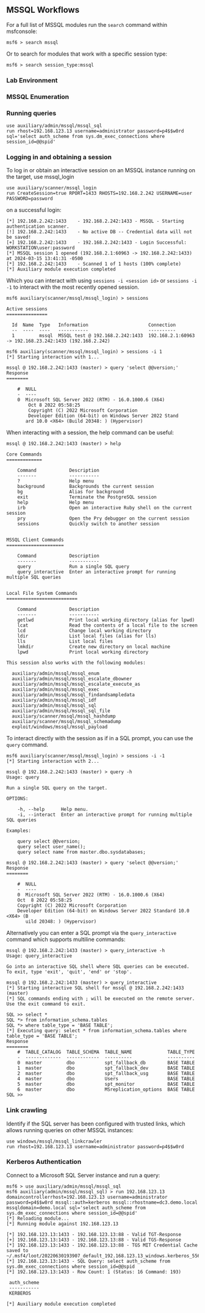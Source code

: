 ## MSSQL Workflows
For a full list of MSSQL modules run the `search` command within msfconsole:
```msf
msf6 > search mssql
```

Or to search for modules that work with a specific session type:
```msf
msf6 > search session_type:mssql
```

### Lab Environment
### MSSQL Enumeration
### Running queries

```
use auxiliary/admin/mssql/mssql_sql
run rhost=192.168.123.13 username=administrator password=p4$$w0rd sql='select auth_scheme from sys.dm_exec_connections where session_id=@@spid'
```

### Logging in and obtaining a session
To log in or obtain an interactive session on an MSSQL instance running on the target, use mssql_login
```msf
use auxiliary/scanner/mssql_login
run CreateSession=true RPORT=1433 RHOSTS=192.168.2.242 USERNAME=user PASSWORD=password
```

on a successful login:
```msf
[*] 192.168.2.242:1433    - 192.168.2.242:1433 - MSSQL - Starting authentication scanner.
[!] 192.168.2.242:1433    - No active DB -- Credential data will not be saved!
[+] 192.168.2.242:1433    - 192.168.2.242:1433 - Login Successful: WORKSTATION\user:password
[*] MSSQL session 1 opened (192.168.2.1:60963 -> 192.168.2.242:1433) at 2024-03-15 13:41:31 -0500
[*] 192.168.2.242:1433    - Scanned 1 of 1 hosts (100% complete)
[*] Auxiliary module execution completed
```

Which you can interact with using `sessions -i <session id>` or `sessions -i -1` to interact with the most recently opened session.
```msf
msf6 auxiliary(scanner/mssql/mssql_login) > sessions

Active sessions
===============

  Id  Name  Type   Information                      Connection
  --  ----  ----   -----------                      ----------
  1         mssql  MSSQL test @ 192.168.2.242:1433  192.168.2.1:60963 -> 192.168.23.242:1433 (192.168.2.242)

msf6 auxiliary(scanner/mssql/mssql_login) > sessions -i 1
[*] Starting interaction with 1...

mssql @ 192.168.2.242:1433 (master) > query 'select @@version;'
Response
========

    #  NULL
    -  ----
    0  Microsoft SQL Server 2022 (RTM) - 16.0.1000.6 (X64)
	    Oct 8 2022 05:58:25
	    Copyright (C) 2022 Microsoft Corporation
	    Developer Edition (64-bit) on Windows Server 2022 Stand
       ard 10.0 <X64> (Build 20348: ) (Hypervisor)
```

When interacting with a session, the help command can be useful:
```msf
mssql @ 192.168.2.242:1433 (master) > help

Core Commands
=============

    Command            Description
    -------            -----------
    ?                  Help menu
    background         Backgrounds the current session
    bg                 Alias for background
    exit               Terminate the PostgreSQL session
    help               Help menu
    irb                Open an interactive Ruby shell on the current session
    pry                Open the Pry debugger on the current session
    sessions           Quickly switch to another session


MSSQL Client Commands
=====================

    Command            Description
    -------            -----------
    query              Run a single SQL query
    query_interactive  Enter an interactive prompt for running multiple SQL queries


Local File System Commands
==========================

    Command            Description
    -------            -----------
    getlwd             Print local working directory (alias for lpwd)
    lcat               Read the contents of a local file to the screen
    lcd                Change local working directory
    ldir               List local files (alias for lls)
    lls                List local files
    lmkdir             Create new directory on local machine
    lpwd               Print local working directory

This session also works with the following modules:

  auxiliary/admin/mssql/mssql_enum
  auxiliary/admin/mssql/mssql_escalate_dbowner
  auxiliary/admin/mssql/mssql_escalate_execute_as
  auxiliary/admin/mssql/mssql_exec
  auxiliary/admin/mssql/mssql_findandsampledata
  auxiliary/admin/mssql/mssql_idf
  auxiliary/admin/mssql/mssql_sql
  auxiliary/admin/mssql/mssql_sql_file
  auxiliary/scanner/mssql/mssql_hashdump
  auxiliary/scanner/mssql/mssql_schemadump
  exploit/windows/mssql/mssql_payload
```

To interact directly with the session as if in a SQL prompt, you can use the `query` command.
```msf
msf6 auxiliary(scanner/mssql/mssql_login) > sessions -i -1
[*] Starting interaction with 2...

mssql @ 192.168.2.242:1433 (master) > query -h
Usage: query

Run a single SQL query on the target.

OPTIONS:

    -h, --help      Help menu.
    -i, --interact  Enter an interactive prompt for running multiple SQL queries

Examples:

    query select @@version;
    query select user_name();
    query select name from master.dbo.sysdatabases;

mssql @ 192.168.2.242:1433 (master) > query 'select @@version;'
Response
========

    #  NULL
    -  ----
    0  Microsoft SQL Server 2022 (RTM) - 16.0.1000.6 (X64)
	Oct  8 2022 05:58:25
	Copyright (C) 2022 Microsoft Corporation
	Developer Edition (64-bit) on Windows Server 2022 Standard 10.0 <X64> (B
       uild 20348: ) (Hypervisor)
```

Alternatively you can enter a SQL prompt via the `query_interactive` command which supports multiline commands:
```msf
mssql @ 192.168.2.242:1433 (master) > query_interactive -h
Usage: query_interactive

Go into an interactive SQL shell where SQL queries can be executed.
To exit, type 'exit', 'quit', 'end' or 'stop'.

mssql @ 192.168.2.242:1433 (master) > query_interactive
[*] Starting interactive SQL shell for mssql @ 192.168.2.242:1433 (master)
[*] SQL commands ending with ; will be executed on the remote server. Use the exit command to exit.

SQL >> select *
SQL *> from information_schema.tables
SQL *> where table_type = 'BASE TABLE';
[*] Executing query: select * from information_schema.tables where table_type = 'BASE TABLE';
Response
========
    #  TABLE_CATALOG  TABLE_SCHEMA  TABLE_NAME             TABLE_TYPE
    -  -------------  ------------  ----------             ----------
    0  master         dbo           spt_fallback_db        BASE TABLE
    1  master         dbo           spt_fallback_dev       BASE TABLE
    2  master         dbo           spt_fallback_usg       BASE TABLE
    4  master         dbo           Users                  BASE TABLE
    5  master         dbo           spt_monitor            BASE TABLE
    6  master         dbo           MSreplication_options  BASE TABLE
SQL >>
```

### Link crawling
Identify if the SQL server has been configured with trusted links, which allows running queries on other MSSQL instances:
```
use windows/mssql/mssql_linkcrawler
run rhost=192.168.123.13 username=administrator password=p4$$w0rd
```

### Kerberos Authentication
Connect to a Microsoft SQL Server instance and run a query:
```msf
msf6 > use auxiliary/admin/mssql/mssql_sql
msf6 auxiliary(admin/mssql/mssql_sql) > run 192.168.123.13 domaincontrollerrhost=192.168.123.13 username=administrator password=p4$$w0rd mssql::auth=kerberos mssql::rhostname=dc3.demo.local mssqldomain=demo.local sql='select auth_scheme from sys.dm_exec_connections where session_id=@@spid'
[*] Reloading module...
[*] Running module against 192.168.123.13

[*] 192.168.123.13:1433 - 192.168.123.13:88 - Valid TGT-Response
[+] 192.168.123.13:1433 - 192.168.123.13:88 - Valid TGS-Response
[*] 192.168.123.13:1433 - 192.168.123.13:88 - TGS MIT Credential Cache saved to ~/.msf4/loot/20220630193907_default_192.168.123.13_windows.kerberos_556101.bin
[*] 192.168.123.13:1433 - SQL Query: select auth_scheme from sys.dm_exec_connections where session_id=@@spid
[*] 192.168.123.13:1433 - Row Count: 1 (Status: 16 Command: 193)

 auth_scheme
 -----------
 KERBEROS

[*] Auxiliary module execution completed
```

